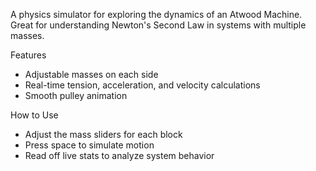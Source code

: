 A physics simulator for exploring the dynamics of an Atwood Machine. Great for understanding Newton's Second Law in systems with multiple masses.

Features
- Adjustable masses on each side
- Real-time tension, acceleration, and velocity calculations
- Smooth pulley animation

How to Use
- Adjust the mass sliders for each block
- Press space to simulate motion
- Read off live stats to analyze system behavior
